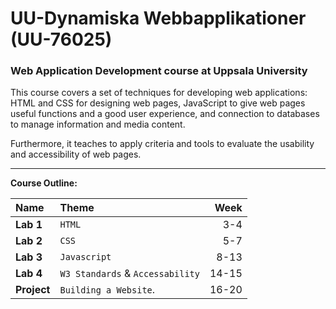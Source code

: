 # UU-Dynamiska Webbapplikationer (UU-76025)

### Web Application Development course at Uppsala University

This course covers a set of techniques for developing web applications: HTML and CSS for designing web pages, JavaScript to give web pages useful functions and a good user experience, and connection to databases to manage information and media content.

Furthermore, it teaches to apply criteria and tools to evaluate the usability and accessibility of web pages.

---

**Course Outline:**

| Name        | Theme                           |  Week |
| :---------- | :------------------------------- | ----: |
| **Lab 1**   | `HTML`                           |   3-4 |
| **Lab 2**   | `CSS`                            |   5-7 |
| **Lab 3**   | `Javascript`                     |  8-13 |
| **Lab 4**   | `W3 Standards` & `Accessability` | 14-15 |
| **Project** | `Building a Website`.            | 16-20 |
